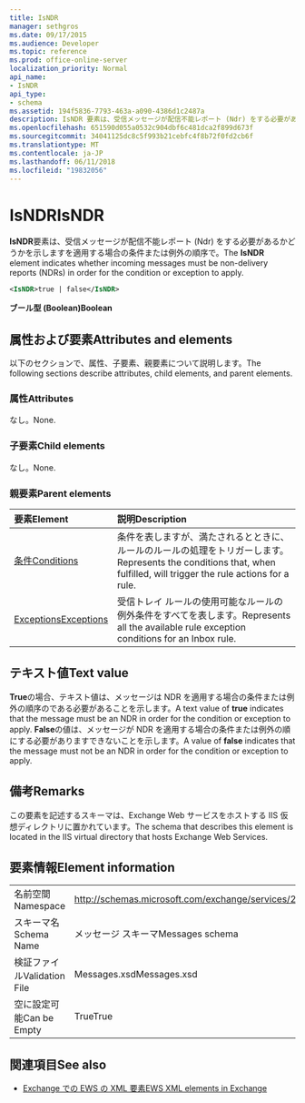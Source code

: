 ```yaml
---
title: IsNDR
manager: sethgros
ms.date: 09/17/2015
ms.audience: Developer
ms.topic: reference
ms.prod: office-online-server
localization_priority: Normal
api_name:
- IsNDR
api_type:
- schema
ms.assetid: 194f5836-7793-463a-a090-4386d1c2487a
description: IsNDR 要素は、受信メッセージが配信不能レポート (Ndr) をする必要があるかどうかを示しますを適用する場合の条件または例外の順序で。
ms.openlocfilehash: 651590d055a0532c904dbf6c481dca2f899d673f
ms.sourcegitcommit: 34041125dc8c5f993b21cebfc4f8b72f0fd2cb6f
ms.translationtype: MT
ms.contentlocale: ja-JP
ms.lasthandoff: 06/11/2018
ms.locfileid: "19832056"
---
```

# <a name="isndr"></a><span data-ttu-id="1acc0-103">IsNDR</span><span class="sxs-lookup"><span data-stu-id="1acc0-103">IsNDR</span></span>

<span data-ttu-id="1acc0-104">**IsNDR**要素は、受信メッセージが配信不能レポート (Ndr) をする必要があるかどうかを示しますを適用する場合の条件または例外の順序で。</span><span class="sxs-lookup"><span data-stu-id="1acc0-104">The **IsNDR** element indicates whether incoming messages must be non-delivery reports (NDRs) in order for the condition or exception to apply.</span></span> 
  
```XML
<IsNDR>true | false</IsNDR>
```

 <span data-ttu-id="1acc0-105">**ブール型 (Boolean)**</span><span class="sxs-lookup"><span data-stu-id="1acc0-105">**Boolean**</span></span>
## <a name="attributes-and-elements"></a><span data-ttu-id="1acc0-106">属性および要素</span><span class="sxs-lookup"><span data-stu-id="1acc0-106">Attributes and elements</span></span>

<span data-ttu-id="1acc0-107">以下のセクションで、属性、子要素、親要素について説明します。</span><span class="sxs-lookup"><span data-stu-id="1acc0-107">The following sections describe attributes, child elements, and parent elements.</span></span>
  
### <a name="attributes"></a><span data-ttu-id="1acc0-108">属性</span><span class="sxs-lookup"><span data-stu-id="1acc0-108">Attributes</span></span>

<span data-ttu-id="1acc0-109">なし。</span><span class="sxs-lookup"><span data-stu-id="1acc0-109">None.</span></span>
  
### <a name="child-elements"></a><span data-ttu-id="1acc0-110">子要素</span><span class="sxs-lookup"><span data-stu-id="1acc0-110">Child elements</span></span>

<span data-ttu-id="1acc0-111">なし。</span><span class="sxs-lookup"><span data-stu-id="1acc0-111">None.</span></span>
  
### <a name="parent-elements"></a><span data-ttu-id="1acc0-112">親要素</span><span class="sxs-lookup"><span data-stu-id="1acc0-112">Parent elements</span></span>

|<span data-ttu-id="1acc0-113">**要素**</span><span class="sxs-lookup"><span data-stu-id="1acc0-113">**Element**</span></span>|<span data-ttu-id="1acc0-114">**説明**</span><span class="sxs-lookup"><span data-stu-id="1acc0-114">**Description**</span></span>|
|:-----|:-----|
|[<span data-ttu-id="1acc0-115">条件</span><span class="sxs-lookup"><span data-stu-id="1acc0-115">Conditions</span></span>](conditions.md) <br/> |<span data-ttu-id="1acc0-116">条件を表しますが、満たされるとときに、ルールのルールの処理をトリガーします。</span><span class="sxs-lookup"><span data-stu-id="1acc0-116">Represents the conditions that, when fulfilled, will trigger the rule actions for a rule.</span></span>  <br/> |
|[<span data-ttu-id="1acc0-117">Exceptions</span><span class="sxs-lookup"><span data-stu-id="1acc0-117">Exceptions</span></span>](exceptions.md) <br/> |<span data-ttu-id="1acc0-118">受信トレイ ルールの使用可能なルールの例外条件をすべてを表します。</span><span class="sxs-lookup"><span data-stu-id="1acc0-118">Represents all the available rule exception conditions for an Inbox rule.</span></span>  <br/> |
   
## <a name="text-value"></a><span data-ttu-id="1acc0-119">テキスト値</span><span class="sxs-lookup"><span data-stu-id="1acc0-119">Text value</span></span>

<span data-ttu-id="1acc0-120">**True**の場合、テキスト値は、メッセージは NDR を適用する場合の条件または例外の順序のである必要があることを示します。</span><span class="sxs-lookup"><span data-stu-id="1acc0-120">A text value of **true** indicates that the message must be an NDR in order for the condition or exception to apply.</span></span> <span data-ttu-id="1acc0-121">**False**の値は、メッセージが NDR を適用する場合の条件または例外の順にする必要がありますできないことを示します。</span><span class="sxs-lookup"><span data-stu-id="1acc0-121">A value of **false** indicates that the message must not be an NDR in order for the condition or exception to apply.</span></span> 
  
## <a name="remarks"></a><span data-ttu-id="1acc0-122">備考</span><span class="sxs-lookup"><span data-stu-id="1acc0-122">Remarks</span></span>

<span data-ttu-id="1acc0-123">この要素を記述するスキーマは、Exchange Web サービスをホストする IIS 仮想ディレクトリに置かれています。</span><span class="sxs-lookup"><span data-stu-id="1acc0-123">The schema that describes this element is located in the IIS virtual directory that hosts Exchange Web Services.</span></span>
  
## <a name="element-information"></a><span data-ttu-id="1acc0-124">要素情報</span><span class="sxs-lookup"><span data-stu-id="1acc0-124">Element information</span></span>

|||
|:-----|:-----|
|<span data-ttu-id="1acc0-125">名前空間</span><span class="sxs-lookup"><span data-stu-id="1acc0-125">Namespace</span></span>  <br/> |http://schemas.microsoft.com/exchange/services/2006/messages  <br/> |
|<span data-ttu-id="1acc0-126">スキーマ名</span><span class="sxs-lookup"><span data-stu-id="1acc0-126">Schema Name</span></span>  <br/> |<span data-ttu-id="1acc0-127">メッセージ スキーマ</span><span class="sxs-lookup"><span data-stu-id="1acc0-127">Messages schema</span></span>  <br/> |
|<span data-ttu-id="1acc0-128">検証ファイル</span><span class="sxs-lookup"><span data-stu-id="1acc0-128">Validation File</span></span>  <br/> |<span data-ttu-id="1acc0-129">Messages.xsd</span><span class="sxs-lookup"><span data-stu-id="1acc0-129">Messages.xsd</span></span>  <br/> |
|<span data-ttu-id="1acc0-130">空に設定可能</span><span class="sxs-lookup"><span data-stu-id="1acc0-130">Can be Empty</span></span>  <br/> |<span data-ttu-id="1acc0-131">True</span><span class="sxs-lookup"><span data-stu-id="1acc0-131">True</span></span>  <br/> |
   
## <a name="see-also"></a><span data-ttu-id="1acc0-132">関連項目</span><span class="sxs-lookup"><span data-stu-id="1acc0-132">See also</span></span>



- [<span data-ttu-id="1acc0-133">Exchange での EWS の XML 要素</span><span class="sxs-lookup"><span data-stu-id="1acc0-133">EWS XML elements in Exchange</span></span>](ews-xml-elements-in-exchange.md)

